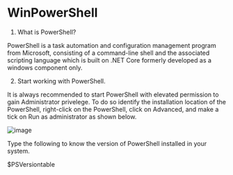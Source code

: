 # WinPowerShell
1. What is PowerShell?

PowerShell is a task automation and configuration management program from Microsoft, consisting of a command-line shell and the associated scripting language which is built on .NET Core formerly developed as a windows component only.

2. Start working with PowerShell.

It is always recommended to start PowerShell with elevated permission to gain Administrator privelege. To do so identify the installation location of the PowerShell, right-click on the PowerShell, click on Advanced, and make a tick on Run as administrator as shown below.

![image](https://user-images.githubusercontent.com/55215524/136864038-0d1ee1c2-1c05-46c0-84f5-de0d3afc597b.png)

Type the following to know the version of PowerShell installed in your system.

$PSVersiontable 
